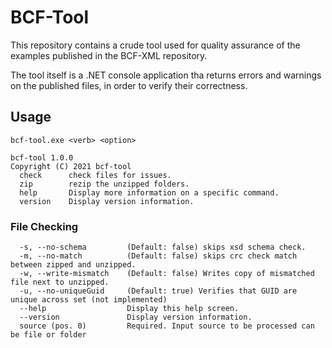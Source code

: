 # BCF-Tool

This repository contains a crude tool used for quality assurance of the
examples published in the BCF-XML repository.

The tool itself is a .NET console application tha returns errors and warnings
on the published files, in order to verify their correctness.

## Usage

``` batch
bcf-tool.exe <verb> <option>

bcf-tool 1.0.0
Copyright (C) 2021 bcf-tool
  check      check files for issues.
  zip        rezip the unzipped folders.
  help       Display more information on a specific command.
  version    Display version information.
```

### File Checking

``` batch
  -s, --no-schema         (Default: false) skips xsd schema check.
  -m, --no-match          (Default: false) skips crc check match between zipped and unzipped.
  -w, --write-mismatch    (Default: false) Writes copy of mismatched file next to unzipped.
  -u, --no-uniqueGuid     (Default: true) Verifies that GUID are unique across set (not implemented)
  --help                  Display this help screen.
  --version               Display version information.
  source (pos. 0)         Required. Input source to be processed can be file or folder
```
